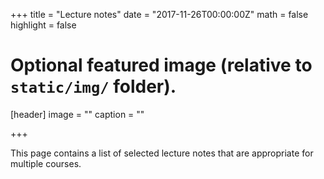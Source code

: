 +++
title = "Lecture notes"
date = "2017-11-26T00:00:00Z"
math = false
highlight = false

# Optional featured image (relative to `static/img/` folder).
[header]
image = ""
caption = ""

+++

This page contains a list of selected lecture notes that are appropriate for multiple courses. 
